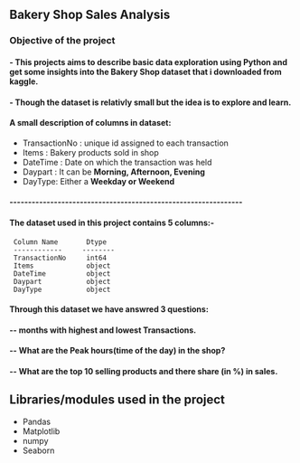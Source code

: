 
## Bakery Shop Sales Analysis

### Objective of the project

#### - This projects aims to describe basic data exploration using Python and get some insights into the Bakery Shop dataset that i downloaded from kaggle.
#### - Though the dataset is relativly small but the idea is to explore and learn. 

#### A small description of columns in dataset:
- TransactionNo : unique id assigned to each transaction
- Items : Bakery products sold in shop
- DateTime : Date on which the transaction was held
- Daypart : It can be **Morning, Afternoon, Evening**
- DayType: Either a **Weekday or Weekend** 


#### ---------------------------------------------------------------

#### The dataset used in this project contains 5 columns:-

     Column Name       Dtype
     ------------     --------
     TransactionNo     int64 
     Items             object
     DateTime          object
     Daypart           object
     DayType           object

 
 #### Through this dataset we have answred 3 questions:

 #### -- months with highest and lowest Transactions.  
 #### -- What are the Peak hours(time of the day) in the shop?
 #### -- What are the top 10 selling products and there share (in %) in sales.

 ## Libraries/modules used in the project 
 - Pandas 
 - Matplotlib 
 - numpy
 - Seaborn 
